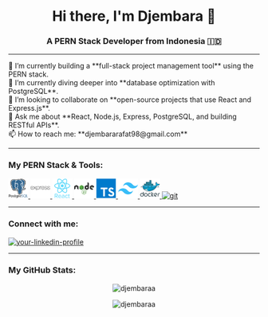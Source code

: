 <h1 align="center">Hi there, I'm Djembara 👋</h1>
<h3 align="center">A PERN Stack Developer from Indonesia 🇮🇩</h3>

---

<p align="left">
  🔭 I’m currently building a **full-stack project management tool** using the PERN stack. <br>
  🌱 I’m currently diving deeper into **database optimization with PostgreSQL**. <br>
  👯 I’m looking to collaborate on **open-source projects that use React and Express.js**. <br>
  💬 Ask me about **React, Node.js, Express, PostgreSQL, and building RESTful APIs**. <br>
  📫 How to reach me: **djembararafat98@gmail.com** <br>
</p>

---

<h3 align="left">My PERN Stack & Tools:</h3>
<p align="left">
  <a href="https://www.postgresql.org" target="_blank" rel="noreferrer">
    <img src="https://raw.githubusercontent.com/devicons/devicon/master/icons/postgresql/postgresql-original-wordmark.svg" alt="postgresql" width="40" height="40"/>
  </a>
  <a href="https://expressjs.com" target="_blank" rel="noreferrer">
    <img src="https://raw.githubusercontent.com/devicons/devicon/master/icons/express/express-original-wordmark.svg" alt="express" width="40" height="40"/>
  </a>
  <a href="https://reactjs.org/" target="_blank" rel="noreferrer">
    <img src="https://raw.githubusercontent.com/devicons/devicon/master/icons/react/react-original-wordmark.svg" alt="react" width="40" height="40"/>
  </a>
  <a href="https://nodejs.org" target="_blank" rel="noreferrer">
    <img src="https://raw.githubusercontent.com/devicons/devicon/master/icons/nodejs/nodejs-original-wordmark.svg" alt="nodejs" width="40" height="40"/>
  </a>
  <a href="https://www.typescriptlang.org/" target="_blank" rel="noreferrer">
    <img src="https://raw.githubusercontent.com/devicons/devicon/master/icons/typescript/typescript-original.svg" alt="typescript" width="40" height="40"/>
  </a>
  <a href="https://tailwindcss.com/" target="_blank" rel="noreferrer">
    <img src="https://raw.githubusercontent.com/devicons/devicon/master/icons/tailwindcss/tailwindcss-original.svg" alt="tailwindcss" width="40" height="40"/>
  </a>
    <a href="https://www.docker.com/" target="_blank" rel="noreferrer">
    <img src="https://raw.githubusercontent.com/devicons/devicon/master/icons/docker/docker-original-wordmark.svg" alt="docker" width="40" height="40"/>
  </a>
  <a href="https://git-scm.com/" target="_blank" rel="noreferrer">
    <img src="https://www.vectorlogo.zone/logos/git-scm/git-scm-icon.svg" alt="git" width="40" height="40"/>
  </a>
</p>

---

<h3 align="left">Connect with me:</h3>
<p align="left">
  <a href="[https://linkedin.com/in/your-linkedin-profile](https://www.linkedin.com/in/djembar-arafat-9a6602178/)" target="blank">
    <img align="center" src="https://raw.githubusercontent.com/rahuldkjain/github-profile-readme-generator/master/src/images/icons/Social/linked-in-alt.svg" alt="your-linkedin-profile" height="30" width="40" />
  </a>
  </p>

---

<h3 align="left">My GitHub Stats:</h3>
<p align="center">
  <img align="center" src="https://github-readme-stats.vercel.app/api?username=djembaraa&show_icons=true&locale=en&theme=tokyonight" alt="djembaraa" />
</p>
<p align="center">
  <img align="center" src="https://github-readme-stats.vercel.app/api/top-langs?username=djembaraa&layout=compact&locale=en&theme=tokyonight" alt="djembaraa" />
</p>
